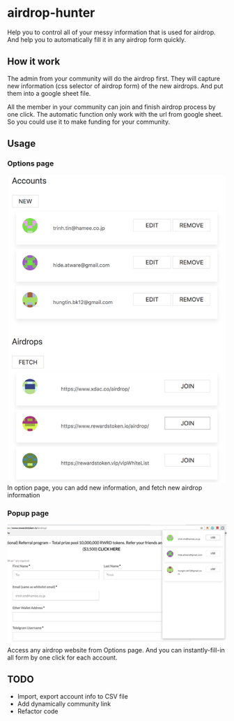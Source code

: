 # airdrop-hunter
Help you to control all of your messy information that is used for airdrop. 
And help you to automatically fill it in any airdrop form quickly. 

## How it work
The admin from your community will do the airdrop first.
They will capture new information (css selector of airdrop form) of the new airdrops.
And put them into a google sheet file. 

All the member in your community can join and finish airdrop process by one click.
The automatic function only work with the url from google sheet. 
So you could use it to make funding for your community.

## Usage

### Options page
<div style="text-align:center">
    <img src="resource/options.png" width="500">
</div>
In option page, you can add new information, and fetch new airdrop information

### Popup page

<div style="text-align:center">
    <img src="resource/popup.png" width="600">
</div>
Access any airdrop website from Options page. And you can instantly-fill-in all form by one click for each account.

## TODO 

- Import, export account info to CSV file
- Add dynamically community link
- Refactor code
